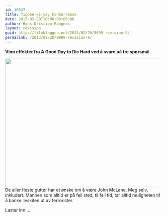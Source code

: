 ```yaml
---
id: 10037
title: Yippee-ki-yay konkurranse
date: 2013-02-20T10:00:09+00:00
author: Hans-Kristian Rangnes
layout: revision
guid: http://filmbloggen.net/2013/02/20/9999-revision-9/
permalink: /2013/02/20/9999-revision-9/
---
```

**Vinn effekter fra A Good Day to Die Hard ved å svare på tre spørsmål.<!--more-->**

  
<a href="http://filmbloggen.net/?attachment_id=10002" rel="attachment wp-att-10002"><img class="alignnone size-large wp-image-10002" src="http://filmbloggen.net/wp-content/uploads//2013/02/eurhjno25-620x413.jpg" alt="" width="620" height="413" /></a>  
De aller fleste gutter har et ønske om å være John McLane. Meg selv, inkludert. Mannen som alltid er på feil sted, til feil tid, tar alltid muligheten til å banke livskiten ut av terrorister.

Laster inn &#8230;